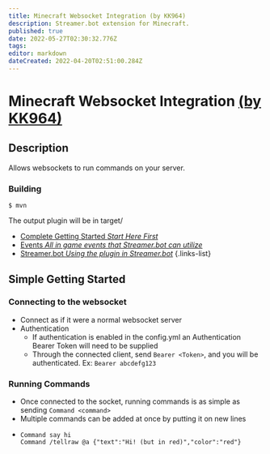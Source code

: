```yaml
---
title: Minecraft Websocket Integration (by KK964)
description: Streamer.bot extension for Minecraft.
published: true
date: 2022-05-27T02:30:32.776Z
tags: 
editor: markdown
dateCreated: 2022-04-20T02:51:00.284Z
---
```


# Minecraft Websocket Integration [(by KK964)](https://www.twitch.tv/kk964gaming)

## Description
 Allows websockets to run commands on your server.

### Building
    $ mvn
The output plugin will be in target/

* [Complete Getting Started *Start Here First*](/integrated-games/minecraft/getting-started)
* [Events *All in game events that Streamer.bot can utilize*](/integrated-games/minecraft/events)
* [Streamer.bot *Using the plugin in Streamer.bot*](/integrated-games/minecraft/streamer-bot)
{.links-list}

## Simple Getting Started

### Connecting to the websocket
- Connect as if it were a normal websocket server
- Authentication
  - If authentication is enabled in the config.yml an Authentication Bearer Token will need to be supplied
  - Through the connected client, send `Bearer <Token>`, and you will be authenticated. Ex: `Bearer abcdefg123`

### Running Commands
- Once connected to the socket, running commands is as simple as sending `Command <command>`
- Multiple commands can be added at once by putting it on new lines
- ```
  Command say hi
  Command /tellraw @a {"text":"Hi! (but in red)","color":"red"}